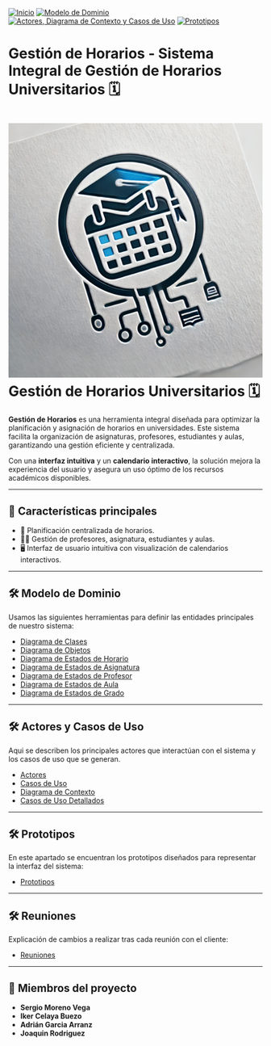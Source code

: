 [![Inicio](https://img.shields.io/badge/Inicio-blue?style=for-the-badge)](/24-25-IdSw1-SDR)
[![Modelo de Dominio](https://img.shields.io/badge/Modelo%20de%20Dominio-blue?style=for-the-badge)](https://github.com/srgiom/24-25-IdSw1-SDR/tree/main/modeloDelDominio)
[![Actores, Diagrama de Contexto y Casos de Uso](https://img.shields.io/badge/Casos%20de%20Uso-blue?style=for-the-badge)](https://github.com/srgiom/24-25-IdSw1-SDR/tree/main/casosDeUso)
[![Prototipos](https://img.shields.io/badge/Prototipos-blue?style=for-the-badge)](https://github.com/srgiom/24-25-IdSw1-SDR/tree/main/prototipos)

# Gestión de Horarios - Sistema Integral de Gestión de Horarios Universitarios 🗓️

# ![Gestión de Horarios](logo.png) Gestión de Horarios Universitarios 🗓️

**Gestión de Horarios** es una herramienta integral diseñada para optimizar la planificación y asignación de horarios en universidades. Este sistema facilita la organización de asignaturas, profesores, estudiantes y aulas, garantizando una gestión eficiente y centralizada.  

Con una **interfaz intuitiva** y un **calendario interactivo**, la solución mejora la experiencia del usuario y asegura un uso óptimo de los recursos académicos disponibles.

---

## 🚀 **Características principales**
- 📅 Planificación centralizada de horarios.
- 👩‍🏫 Gestión de profesores, asignatura, estudiantes y aulas.
- 🖥️ Interfaz de usuario intuitiva con visualización de calendarios interactivos.

---

## 🛠️ **Modelo de Dominio**
Usamos las siguientes herramientas para definir las entidades principales de nuestro sistema:
- [Diagrama de Clases](/modeloDelDominio/imagenes/DiagramaDeClases.svg)
- [Diagrama de Objetos](/modeloDelDominio/imagenes/DiagramaDeObjetos.svg)
- [Diagrama de Estados de Horario](/modeloDelDominio/imagenes/diagramaEstadosHorario.svg)  
- [Diagrama de Estados de Asignatura](/modeloDelDominio/imagenes/diagramaEstadosAsignatura.png)
- [Diagrama de Estados de Profesor](/modeloDelDominio/imagenes/diagramaEstadosProfesor.png)
- [Diagrama de Estados de Aula](/modeloDelDominio/imagenes/diagramaEstadosAula.png)
- [Diagrama de Estados de Grado](/modeloDelDominio/imagenes/diagramaEstadosGrado.png)  

---
## 🛠️ **Actores y Casos de Uso**
Aqui se describen los principales actores que interactúan con el sistema y los casos de uso que se generan.
- [Actores](/casosDeUso/readme.md#actores)
- [Casos de Uso](/casosDeUso/readme.md#casos-de-uso)
- [Diagrama de Contexto](/casosDeUso/readme.md#diagramas-de-contexto)
- [Casos de Uso Detallados](/casosDeUso/readme.md#%EF%B8%8F-casos-de-uso-detallados)

---
## 🛠️ **Prototipos**
En este apartado se encuentran los prototipos diseñados para representar la interfaz del sistema:
- [Prototipos](/prototipos/readme.md)

---
## 🛠️ **Reuniones**
Explicación de cambios a realizar tras cada reunión con el cliente:
- [Reuniones](/reuniones)
---
## 👥 **Miembros del proyecto**
- **Sergio Moreno Vega**
- **Iker Celaya Buezo**
- **Adrián Garcia Arranz**
- **Joaquin Rodriguez**
